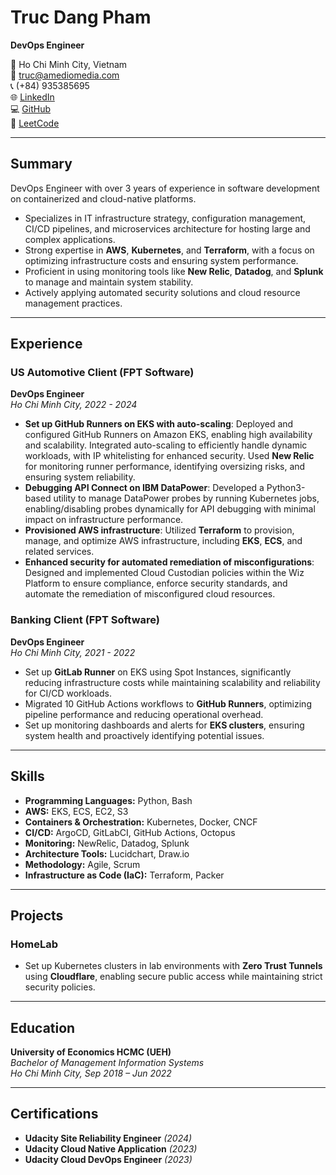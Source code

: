 # Truc Dang Pham  
**DevOps Engineer**  

📍 Ho Chi Minh City, Vietnam  
📧 [truc@amediomedia.com](mailto:truc@amediomedia.com)  
📞 (+84) 935385695  
🌐 [LinkedIn](https://www.linkedin.com/in/trucdp/)  
💻 [GitHub](https://github.com/abcxyzbank)  
🎯 [LeetCode](https://leetcode.com/u/amediowebservices/) 

---

## Summary

DevOps Engineer with over 3 years of experience in software development on containerized and cloud-native platforms.  

- Specializes in IT infrastructure strategy, configuration management, CI/CD pipelines, and microservices architecture for hosting large and complex applications.  
- Strong expertise in **AWS**, **Kubernetes**, and **Terraform**, with a focus on optimizing infrastructure costs and ensuring system performance.  
- Proficient in using monitoring tools like **New Relic**, **Datadog**, and **Splunk** to manage and maintain system stability.  
- Actively applying automated security solutions and cloud resource management practices.  

---

## Experience

### US Automotive Client (FPT Software)  
**DevOps Engineer**  
*Ho Chi Minh City, 2022 - 2024*  

- **Set up GitHub Runners on EKS with auto-scaling**: Deployed and configured GitHub Runners on Amazon EKS, enabling high availability and scalability. Integrated auto-scaling to efficiently handle dynamic workloads, with IP whitelisting for enhanced security. Used **New Relic** for monitoring runner performance, identifying oversizing risks, and ensuring system reliability.  
- **Debugging API Connect on IBM DataPower**: Developed a Python3-based utility to manage DataPower probes by running Kubernetes jobs, enabling/disabling probes dynamically for API debugging with minimal impact on infrastructure performance.  
- **Provisioned AWS infrastructure**: Utilized **Terraform** to provision, manage, and optimize AWS infrastructure, including **EKS**, **ECS**, and related services.  
- **Enhanced security for automated remediation of misconfigurations**: Designed and implemented Cloud Custodian policies within the Wiz Platform to ensure compliance, enforce security standards, and automate the remediation of misconfigured cloud resources.  

### Banking Client (FPT Software)  
**DevOps Engineer**  
*Ho Chi Minh City, 2021 - 2022*  

- Set up **GitLab Runner** on EKS using Spot Instances, significantly reducing infrastructure costs while maintaining scalability and reliability for CI/CD workloads.  
- Migrated 10 GitHub Actions workflows to **GitHub Runners**, optimizing pipeline performance and reducing operational overhead.  
- Set up monitoring dashboards and alerts for **EKS clusters**, ensuring system health and proactively identifying potential issues.  

---

## Skills

- **Programming Languages:** Python, Bash  
- **AWS:** EKS, ECS, EC2, S3  
- **Containers & Orchestration:** Kubernetes, Docker, CNCF  
- **CI/CD:** ArgoCD, GitLabCI, GitHub Actions, Octopus  
- **Monitoring:** NewRelic, Datadog, Splunk  
- **Architecture Tools:** Lucidchart, Draw.io  
- **Methodology:** Agile, Scrum  
- **Infrastructure as Code (IaC):** Terraform, Packer  

---

## Projects

### HomeLab  
- Set up Kubernetes clusters in lab environments with **Zero Trust Tunnels** using **Cloudflare**, enabling secure public access while maintaining strict security policies.  

---

## Education

**University of Economics HCMC (UEH)**  
*Bachelor of Management Information Systems*  
*Ho Chi Minh City, Sep 2018 – Jun 2022*  

---

## Certifications

- **Udacity Site Reliability Engineer** *(2024)*  
- **Udacity Cloud Native Application** *(2023)*  
- **Udacity Cloud DevOps Engineer** *(2023)*  
